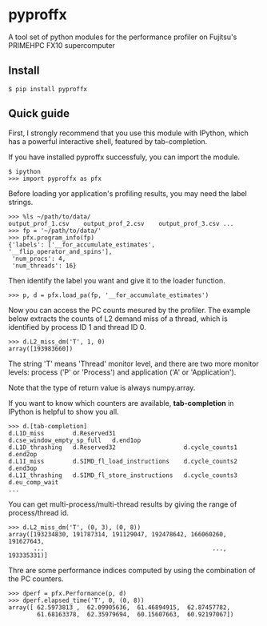 # pyproffx

A tool set of python modules for the performance profiler on
Fujitsu's PRIMEHPC FX10 supercomputer

## Install

    $ pip install pyproffx

## Quick guide

First, I strongly recommend that you use this module with
IPython, which has a powerful interactive shell, featured by
tab-completion.

If you have installed pyproffx successfuly, you can import
the module.

    $ ipython
    >>> import pyproffx as pfx

Before loading yor application's profiling results, you may need
the label strings.

    >>> %ls ~/path/to/data/
    output_prof_1.csv    output_prof_2.csv    output_prof_3.csv ...
    >>> fp = '~/path/to/data/'
    >>> pfx.program_info(fp)
    {'labels': ['__for_accumulate_estimates', '__flip_operator_and_spins'],
     'num_procs': 4,
     'num_threads': 16}

Then identify the label you want and give it to the loader
function.

    >>> p, d = pfx.load_pa(fp, '__for_accumulate_estimates')

Now you can access the PC counts mesured by the profiler.
The example below extracts the counts of L2 demand miss of
a thread, which is identified by process ID 1 and thread ID 0.

    >>> d.L2_miss_dm('T', 1, 0)
    array([193983660])

The string 'T' means 'Thread' monitor level, and there are two
more monitor levels: process ('P' or 'Process') and
application ('A' or 'Application').

Note that the type of return value is always numpy.array.


If you want to know which counters are available,
**tab-completion** in IPython is helpful to show you all.

    >>> d.[tab-completion]
    d.L1D_miss        d.Reserved31                   d.cse_window_empty_sp_full   d.end1op
    d.L1D_thrashing   d.Reserved32                   d.cycle_counts1              d.end2op
    d.L1I_miss        d.SIMD_fl_load_instructions    d.cycle_counts2              d.end3op
    d.L1I_thrashing   d.SIMD_fl_store_instructions   d.cycle_counts3              d.eu_comp_wait
    ...

You can get multi-process/multi-thread results by giving the
range of process/thread id.

    >>> d.L2_miss_dm('T', (0, 3), (0, 8))
    array([193234830, 191787314, 191129047, 192478642, 166060260, 191627643,
           ...                                               ..., 193335331)]

Thre are some performance indices computed by using the
combination of the PC counters.

    >>> dperf = pfx.Performance(p, d)
    >>> dperf.elapsed_time('T', 0, (0, 8))
    array([ 62.5973813 ,  62.09905636,  61.46894915,  62.87457782,
            61.68163378,  62.35979694,  60.15607663,  60.92197067])
